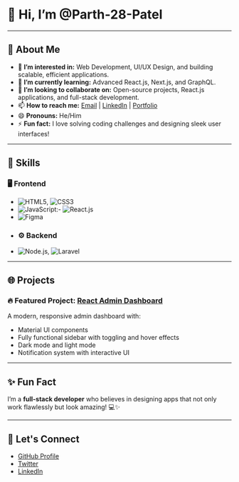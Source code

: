 # 👋 Hi, I’m @Parth-28-Patel

---

## 🚀 About Me
- 👀 **I’m interested in:** Web Development, UI/UX Design, and building scalable, efficient applications.
- 🌱 **I’m currently learning:** Advanced React.js, Next.js, and GraphQL.
- 💞️ **I’m looking to collaborate on:** Open-source projects, React.js applications, and full-stack development.
- 📫 **How to reach me:** [Email](mailto:parthpatel4906@.com) | [LinkedIn](https://www.linkedin.com/in/parthpatel112354235/) | [Portfolio](https://your-portfolio-link.com)
- 😄 **Pronouns:** He/Him
- ⚡ **Fun fact:** I love solving coding challenges and designing sleek user interfaces!

---

## 🌟 Skills

### 🖥️ Frontend
- ![HTML5](https://img.shields.io/badge/-HTML5-E34F26?logo=html5&logoColor=white), ![CSS3](https://img.shields.io/badge/-CSS3-1572B6?logo=css3&logoColor=white)
- ![JavaScript](https://img.shields.io/badge/-JavaScript-F7DF1E?logo=javascript&logoColor=black):- ![React.js](https://img.shields.io/badge/-React.js-61DAFB?logo=react&logoColor=black)
- ![Figma](https://img.shields.io/badge/-Figma-F24E1E?logo=figma&logoColor=white)
- ### ⚙️ Backend
- ![Node.js](https://img.shields.io/badge/-Node.js-339933?logo=node.js&logoColor=white), ![Laravel](https://img.shields.io/badge/-Laravel-FF2D20?logo=laravel&logoColor=white)

---

## 🌐 Projects
### 🔥 Featured Project: [React Admin Dashboard](https://react-admin-material-ui.vercel.app/)
A modern, responsive admin dashboard with:
- Material UI components
- Fully functional sidebar with toggling and hover effects
- Dark mode and light mode
- Notification system with interactive UI

---

## ✨ Fun Fact
I’m a **full-stack developer** who believes in designing apps that not only work flawlessly but look amazing! 💻✨

---

## 💬 Let's Connect
- [GitHub Profile](https://github.com/Parth-28-Patel)
- [Twitter](https://twitter.com/yourhandle)
- [LinkedIn](https://www.linkedin.com/in/parthpatel112354235/)
